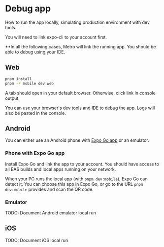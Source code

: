 # Debug app

How to run the app locally, simulating production environment with dev tools.

You will need to link expo-cli to your account first.

\*\*In all the following cases, Metro will link the running app. You should be able to debug using your IDE.

## Web

```bash
pnpm install
pnpm -F mobile dev:web
```

A tab should open in your default browser. Otherwise, click link in console output.

You can use your browser's dev tools and IDE to debug the app. Logs will also be pasted in the console.

## Android

You can either use an Android phone with [Expo Go app](https://expo.dev/client) or an emulator.

### Phone with Expo Go app

Install Expo Go and link the app to your account. You should have access to all EAS builds and local apps running on
your network.

When your PC runs the local app (with `pnpm dev:mobile`), Expo Go can detect it. You can choose this app in Expo Go, or
go to the URL `pnpm dev:mobile` provides and scan the QR code.

### Emulator

TODO: Document Android emulator local run

## iOS

TODO: Document iOS local run
